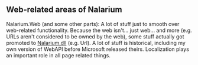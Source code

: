 ## Web-related areas of Nalarium

Nalarium.Web (and some other parts): A lot of stuff just to smooth over web-related functionality. Because the web isn't... just web... and more (e.g. URLs aren't considered to be owned by the web), some stuff actually got promoted to [Nalarium.dll](https://github.com/davidbetz/nalarium) (e.g. Url). A lot of stuff is historical, including my own version of WebAPI before Microsoft released theirs. Localization plays an important role in all page related things.
